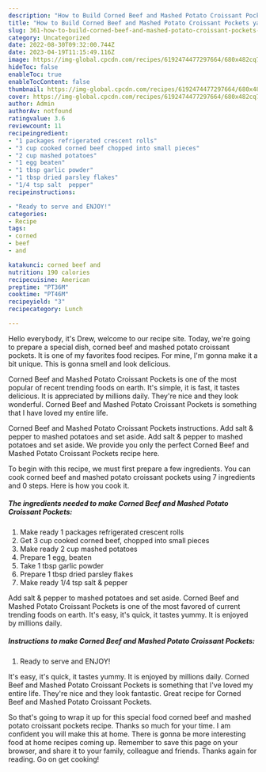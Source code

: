 ```yaml
---
description: "How to Build Corned Beef and Mashed Potato Croissant Pockets yang Delicious"
title: "How to Build Corned Beef and Mashed Potato Croissant Pockets yang Delicious"
slug: 361-how-to-build-corned-beef-and-mashed-potato-croissant-pockets-yang-delicious
category: Uncategorized
date: 2022-08-30T09:32:00.744Z
date: 2023-04-19T11:15:49.116Z
image: https://img-global.cpcdn.com/recipes/6192474477297664/680x482cq70/corned-beef-and-mashed-potato-croissant-pockets-recipe-main-photo.jpg
hideToc: false
enableToc: true
enableTocContent: false
thumbnail: https://img-global.cpcdn.com/recipes/6192474477297664/680x482cq70/corned-beef-and-mashed-potato-croissant-pockets-recipe-main-photo.jpg
cover: https://img-global.cpcdn.com/recipes/6192474477297664/680x482cq70/corned-beef-and-mashed-potato-croissant-pockets-recipe-main-photo.jpg
author: Admin
authorAv: notfound
ratingvalue: 3.6
reviewcount: 11
recipeingredient:
- "1 packages refrigerated crescent rolls"
- "3 cup cooked corned beef chopped into small pieces"
- "2 cup mashed potatoes"
- "1 egg beaten"
- "1 tbsp garlic powder"
- "1 tbsp dried parsley flakes"
- "1/4 tsp salt  pepper"
recipeinstructions:

- "Ready to serve and ENJOY!"
categories:
- Recipe
tags:
- corned
- beef
- and

katakunci: corned beef and 
nutrition: 190 calories
recipecuisine: American
preptime: "PT36M"
cooktime: "PT46M"
recipeyield: "3"
recipecategory: Lunch

---
```



Hello everybody, it's Drew, welcome to our recipe site. Today, we're going to prepare a special dish, corned beef and mashed potato croissant pockets. It is one of my favorites food recipes. For mine, I'm gonna make it a bit unique. This is gonna smell and look delicious.

Corned Beef and Mashed Potato Croissant Pockets is one of the most popular of recent trending foods on earth. It's simple, it is fast, it tastes delicious. It is appreciated by millions daily. They're nice and they look wonderful. Corned Beef and Mashed Potato Croissant Pockets is something that I have loved my entire life.

Corned Beef and Mashed Potato Croissant Pockets instructions. Add salt &amp; pepper to mashed potatoes and set aside. Add salt &amp; pepper to mashed potatoes and set aside. We provide you only the perfect Corned Beef and Mashed Potato Croissant Pockets recipe here.


To begin with this recipe, we must first prepare a few ingredients. You can cook corned beef and mashed potato croissant pockets using 7 ingredients and 0 steps. Here is how you cook it.

<!--inarticleads1-->

##### The ingredients needed to make Corned Beef and Mashed Potato Croissant Pockets:

1. Make ready 1 packages refrigerated crescent rolls
1. Get 3 cup cooked corned beef, chopped into small pieces
1. Make ready 2 cup mashed potatoes
1. Prepare 1 egg, beaten
1. Take 1 tbsp garlic powder
1. Prepare 1 tbsp dried parsley flakes
1. Make ready 1/4 tsp salt &amp; pepper


Add salt &amp; pepper to mashed potatoes and set aside. Corned Beef and Mashed Potato Croissant Pockets is one of the most favored of current trending foods on earth. It&#39;s easy, it&#39;s quick, it tastes yummy. It is enjoyed by millions daily. 

<!--inarticleads2-->

##### Instructions to make Corned Beef and Mashed Potato Croissant Pockets:


1. Ready to serve and ENJOY!

It&#39;s easy, it&#39;s quick, it tastes yummy. It is enjoyed by millions daily. Corned Beef and Mashed Potato Croissant Pockets is something that I&#39;ve loved my entire life. They&#39;re nice and they look fantastic. Great recipe for Corned Beef and Mashed Potato Croissant Pockets. 

So that's going to wrap it up for this special food corned beef and mashed potato croissant pockets recipe. Thanks so much for your time. I am confident you will make this at home. There is gonna be more interesting food at home recipes coming up. Remember to save this page on your browser, and share it to your family, colleague and friends. Thanks again for reading. Go on get cooking!
